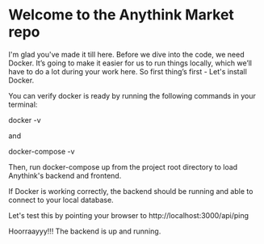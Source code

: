 # Welcome to the Anythink Market repo
<!-- 
To start the app use Docker. It will start both frontend and backend, including all the relevant dependencies, and the db.

Please find more info about each part in the relevant Readme file ([frontend](frontend/readme.md) and [backend](backend/README.md)).

## Development

When implementing a new feature or fixing a bug, please create a new pull request against `main` from a feature/bug branch and add `@vanessa-cooper` as reviewer.

## First setup

**[TODO 05/01/2018 @vanessa-cooper]:** _It's been a while since anyone ran a fresh copy of this repo. I think it's worth documenting the steps needed to install and run the repo on a new machine?_ -->

I'm glad you've made it till here. Before we dive into the code, we need Docker. It’s going to make it easier for us to run things locally, which we’ll have to do a lot during your work here. So first thing’s first - Let's install Docker.

You can verify docker is ready by running the following commands in your terminal:

docker -v

and

docker-compose -v

Then, run docker-compose up from the project root directory to load Anythink's backend and frontend.

If Docker is working correctly, the backend should be running and able to connect to your local database.

Let's test this by pointing your browser to http://localhost:3000/api/ping

Hoorraayyy!!! The backend is up and running.